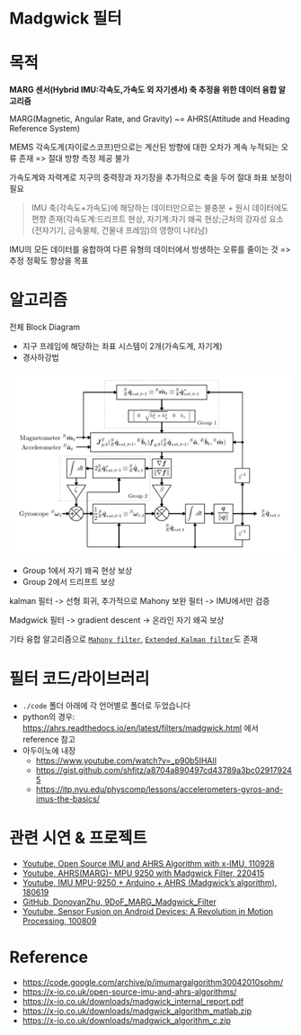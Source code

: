 Madgwick 필터
===

# 목적

**MARG 센서(Hybrid IMU:각속도,가속도 외 자기센서) 축 추정을 위한 데이터 융합 알고리즘**

MARG(Magnetic, Angular Rate, and Gravity) ~= AHRS(Attitude and Heading Reference System)

MEMS 각속도계(자이로스코프)만으로는 계산된 방향에 대한 오차가 계속 누적되는 오류 존재 => 절대 방향 측정 제공 불가

가속도계와 자력계로 지구의 중력장과 자기장을 추가적으로 축을 두어 절대 좌표 보정이 필요

> IMU 축(각속도+가속도)에 해당하는 데이터만으로는 불충분 + 원시 데이터에도 편향 존재(각속도계:드리프트 현상, 자기계:자기 왜곡 현상;근처의 강자성 요소(전자기기, 금속물체, 건물내 프레임)의 영향이 나타남)

IMU의 모든 데이터를 융합하여 다른 유형의 데이터에서 방생하는 오류를 줄이는 것 => 추정 정확도 향상을 목표

# 알고리즘

전체 Block Diagram
- 지구 프레임에 해당하는 좌표 시스템이 2개(가속도계, 자기계)
- 경사하강법

![Block diagram representation of the complete orientation filter for an MARG](assets/blockdia-marg.png)

- Group 1에서 자기 왜곡 현상 보상
- Group 2에서 드리프트 보상

kalman 필터 -> 선형 회귀,
추가적으로 Mahony 보완 필터 -> IMU에서만 검증

Madgwick 필터 -> gradient descent -> 온라인 자기 왜곡 보상

기타 융합 알고리즘으로 [`Mahony filter`](https://ieeexplore.ieee.org/document/4608934), [`Extended Kalman filter`](https://en.wikipedia.org/wiki/Extended_Kalman_filter)도 존재

# 필터 코드/라이브러리

- `./code` 폴더 아래에 각 언어별로 폴더로 두었습니다
- python의 경우: https://ahrs.readthedocs.io/en/latest/filters/madgwick.html 에서 reference 참고
- 아두이노에 내장
  - https://www.youtube.com/watch?v=_p90b5IHAlI
  - https://gist.github.com/shfitz/a8704a890497cd43789a3bc029179245
  - https://itp.nyu.edu/physcomp/lessons/accelerometers-gyros-and-imus-the-basics/

# 관련 시연 & 프로젝트

- [Youtube, Open Source IMU and AHRS Algorithm with x-IMU, 110928](https://www.youtube.com/watch?v=BXsGWoOMtmU)
- [Youtube, AHRS(MARG)- MPU 9250 with Madgwick Filter, 220415](https://www.youtube.com/watch?v=Iqebe_VUAmk)
- [Youtube, IMU MPU-9250 + Arduino + AHRS (Madgwick’s algorithm), 180619](https://www.youtube.com/watch?v=JzMaCKzWyiY)
- [GitHub, DonovanZhu, 9DoF_MARG_Madgwick_Filter](https://github.com/DonovanZhu/9DoF_MARG_Madgwick_Filter)
- [Youtube, Sensor Fusion on Android Devices: A Revolution in Motion Processing, 100809](https://www.youtube.com/watch?v=C7JQ7Rpwn2k)

# Reference

- https://code.google.com/archive/p/imumargalgorithm30042010sohm/
- https://x-io.co.uk/open-source-imu-and-ahrs-algorithms/
- https://x-io.co.uk/downloads/madgwick_internal_report.pdf
- https://x-io.co.uk/downloads/madgwick_algorithm_matlab.zip
- https://x-io.co.uk/downloads/madgwick_algorithm_c.zip